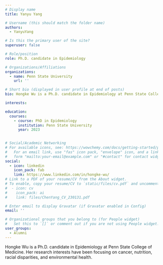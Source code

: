 ```yaml
---
# Display name
title: Yanyu Yang

# Username (this should match the folder name)
authors:
  - YanyuYang

# Is this the primary user of the site?
superuser: false

# Role/position
role: Ph.D. candidate in Epidemiology

# Organizations/Affiliations
organizations:
  - name: Penn State University
    url: ''

# Short bio (displayed in user profile at end of posts)
bio: Hongke Wu is a Ph.D. candidate in Epidemiology at Penn State College of Medicine. Her research interests have been focusing on cancer, nutrition, racial disparities, and environmental health. 

interests:

education:
  courses:
    - course: PhD in Epidemiology
      institution: Penn State University
      year: 2023
  

# Social/Academic Networking
# For available icons, see: https://wowchemy.com/docs/getting-started/page-builder/#icons
#   For an email link, use "fas" icon pack, "envelope" icon, and a link in the
#   form "mailto:your-email@example.com" or "#contact" for contact widget.
social:
  - icon: linkedin
    icon_pack: fab
    link: https://www.linkedin.com/in/hongke-wu/
# Link to a PDF of your resume/CV from the About widget.
# To enable, copy your resume/CV to `static/files/cv.pdf` and uncomment the lines below.
#  - icon: cv
#    icon_pack: ai
#    link: files/ChenYang_CV_230131.pdf

# Enter email to display Gravatar (if Gravatar enabled in Config)
email: ''

# Organizational groups that you belong to (for People widget)
#   Set this to `[]` or comment out if you are not using People widget.
user_groups:
  - Alumni
---
```


Hongke Wu is a Ph.D. candidate in Epidemiology at Penn State College of Medicine. Her research interests have been focusing on cancer, nutrition, racial disparities, and environmental health. 